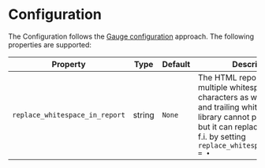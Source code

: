 # Configuration

The Configuration follows the [Gauge configuration](https://docs.gauge.org/configuration.html?os=linux&language=python&ide=vscode) approach.
The following properties are supported:

| Property | Type | Default | Description |
|--|--|--|--|
| `replace_whitespace_in_report` | string | `None` | The HTML report will cut multiple whitespace characters as well as leading and trailing whitespaces. This library cannot prevent that, but it can replace whitespace, f.i. by setting `replace_whitespace_in_report = •` |
